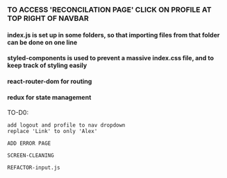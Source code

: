 #

#

#

#

### TO ACCESS 'RECONCILATION PAGE' CLICK ON PROFILE AT TOP RIGHT OF NAVBAR

#### index.js is set up in some folders, so that importing files from that folder can be done on one line

#### styled-components is used to prevent a massive index.css file, and to keep track of styling easily

#### react-router-dom for routing

#### redux for state management

TO-D0:

    add logout and profile to nav dropdown
    replace 'Link' to only 'Alex'

    ADD ERROR PAGE

    SCREEN-CLEANING

    REFACTOR-input.js
